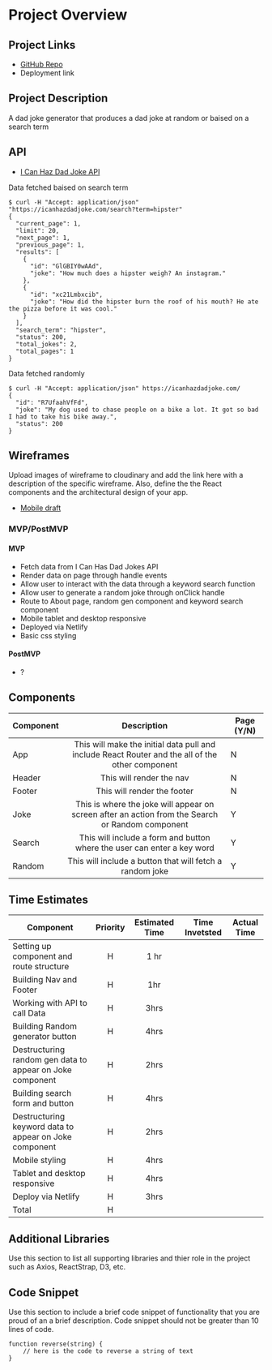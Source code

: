 # Project Overview

## Project Links

- [GitHub Repo](https://github.com/SamanthaSolomon/project2)
- Deployment link

## Project Description

A dad joke generator that produces a dad joke at random or baised on a search term

## API

 - [I Can Haz Dad Joke API](https://icanhazdadjoke.com/api#search-for-dad-jokes)

Data fetched baised on search term
```
$ curl -H "Accept: application/json" "https://icanhazdadjoke.com/search?term=hipster"
{
  "current_page": 1,
  "limit": 20,
  "next_page": 1,
  "previous_page": 1,
  "results": [
    {
      "id": "GlGBIY0wAAd",
      "joke": "How much does a hipster weigh? An instagram."
    },
    {
      "id": "xc21Lmbxcib",
      "joke": "How did the hipster burn the roof of his mouth? He ate the pizza before it was cool."
    }
  ],
  "search_term": "hipster",
  "status": 200,
  "total_jokes": 2,
  "total_pages": 1
}
```

Data fetched randomly
```
$ curl -H "Accept: application/json" https://icanhazdadjoke.com/
{
  "id": "R7UfaahVfFd",
  "joke": "My dog used to chase people on a bike a lot. It got so bad I had to take his bike away.",
  "status": 200
}
```


## Wireframes

Upload images of wireframe to cloudinary and add the link here with a description of the specific wireframe. Also, define the the React components and the architectural design of your app.

- [Mobile draft](https://res.cloudinary.com/dcvgmixhx/image/upload/v1610635787/Dad%20Jokes/mobile_draft_khkxuy.png)



### MVP/PostMVP 

#### MVP 
- Fetch data from I Can Has Dad Jokes API
- Render data on page through handle events 
- Allow user to interact with the data through a keyword search function
- Allow user to generate a random joke through onClick handle
- Route to About page, random gen component and keyword search component
- Mobile tablet and desktop responsive
- Deployed via Netlify
 - Basic css styling

#### PostMVP

- ?

## Components 

| Component | Description | Page (Y/N) |
| --- | :---: | --- | 
| App | This will make the initial data pull and include React Router and the all of the other component| N |
| Header | This will render the nav | N |
| Footer | This will render the footer | N |
| Joke | This is where the joke will appear on screen after an action from the Search or Random component | Y |
| Search | This will include a form and button where the user can enter a key word | Y |
| Random | This will include a button that will fetch a random joke | Y |


## Time Estimates

| Component | Priority | Estimated Time | Time Invetsted | Actual Time |
| --- | :---: |  :---: | :---: | :---: |
| Setting up component and route structure | H | 1 hr|  |  |
| Building Nav and Footer | H | 1hr| |  |
| Working with API to call Data | H | 3hrs| |  |
| Building Random generator button | H | 4hrs| |  |
| Destructuring random gen data to appear on Joke component | H | 2hrs| |  |
| Building search form and button | H | 4hrs|  |  |
| Destructuring keyword data to appear on Joke component | H | 2hrs| |  |
| Mobile styling | H | 4hrs| |  |
| Tablet and desktop responsive | H | 4hrs| |  |
| Deploy via Netlify | H | 3hrs| |  |
| Total | H | | |  |

## Additional Libraries
 Use this section to list all supporting libraries and thier role in the project such as Axios, ReactStrap, D3, etc. 

## Code Snippet

Use this section to include a brief code snippet of functionality that you are proud of an a brief description.  Code snippet should not be greater than 10 lines of code. 

```
function reverse(string) {
	// here is the code to reverse a string of text
}
```
